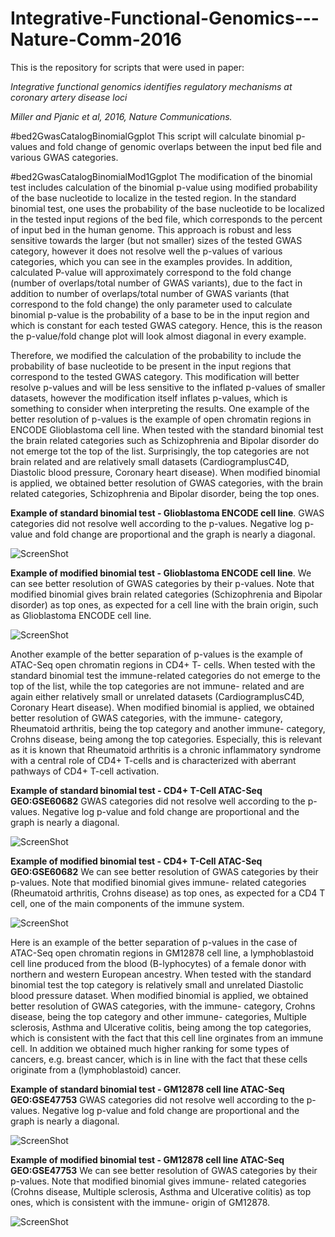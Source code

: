 # Integrative-Functional-Genomics---Nature-Comm-2016

This is the repository for scripts that were used in paper:

*Integrative functional genomics identifies regulatory mechanisms at coronary artery disease loci*

*Miller and Pjanic et al, 2016, Nature Communications.*


#bed2GwasCatalogBinomialGgplot
This script will calculate binomial p-values and fold change of genomic overlaps between the input bed file and various GWAS categories.

#bed2GwasCatalogBinomialMod1Ggplot
The modification of the binomial test includes calculation of the binomial p-value using modified probability of the base nucleotide to localize in the tested region. In the standard binomial test, one uses the probability of the base nucleotide to be localized in the tested input regions of the bed file, which corresponds to the percent of input bed in the human genome. This approach is robust and less sensitive towards the larger (but not smaller) sizes of the tested GWAS category, however it does not resolve well the p-values of various categories, which you can see in the examples provides. In addition, calculated P-value will approximately correspond to the fold change (number of overlaps/total number of GWAS variants), due to the fact in addition to number of overlaps/total number of GWAS variants (that correspond to the fold change) the only parameter used to calculate binomial p-value is the probability of a base to be in the input region and which is constant for each tested GWAS category. Hence, this is the reason the p-value/fold change plot will look almost diagonal in every example.


Therefore, we modified the calculation of the probability to include the probability of base nucleotide to be present in the input regions that correspond to the tested GWAS category. This modification will better resolve p-values and will be less sensitive to the inflated p-values of smaller datasets, however the modification itself inflates p-values, which is something to consider when interpreting the results. One example of the better resolution of p-values is the example of open chromatin regions in ENCODE Glioblastoma cell line. When tested with the standard binomial test the brain related categories such as Schizophrenia and Bipolar disorder do not emerge tot the top of the list. Surprisingly, the top categories are not brain related and are relatively small datasets (CardiogramplusC4D, Diastolic blood pressure, Coronary heart disease). When modified binomial is applied, we obtained better resolution of GWAS categories, with the brain related categories, Schizophrenia and Bipolar disorder, being the top ones.

**Example of standard binomial test - Glioblastoma ENCODE cell line**. GWAS categories did not resolve well according to the p-values. Negative log p-value and fold change are proportional and the graph is nearly a diagonal.

![ScreenShot](https://github.com/milospjanic/IntegrativeFunctionalGenomics/blob/master/Glioblastoma.ENCODE.binomial.png)

**Example of modified binomial test - Glioblastoma ENCODE cell line**. We can see better resolution of GWAS categories by their p-values. Note that modified binomial gives brain related categories (Schizophrenia and Bipolar disorder) as top ones, as expected for a cell line with the brain origin, such as Glioblastoma ENCODE cell line.

![ScreenShot](https://github.com/milospjanic/IntegrativeFunctionalGenomics/blob/master/Glioblastoma.ENCODE.binomial.mod.png)

Another example of the better separation of p-values is the example of ATAC-Seq open chromatin regions in CD4+ T- cells. When tested with the standard binomial test the immune-related categories do not emerge to the top of the list, while the top categories are not immune- related and are again either relatively small or unrelated datasets (CardiogramplusC4D, Coronary Heart disease). When modified binomial is applied, we obtained better resolution of GWAS categories, with the immune- category, Rheumatoid arthritis, being the top category and another immune- category, Crohns disease, being among the top categories. Especially, this is relevant as it is known that Rheumatoid arthritis is a chronic inflammatory syndrome with a central role of CD4+ T-cells and is characterized with aberrant pathways of CD4+ T-cell activation.

**Example of standard binomial test - CD4+ T-Cell ATAC-Seq GEO:GSE60682** GWAS categories did not resolve well according to the p-values. Negative log p-value and fold change are proportional and the graph is nearly a diagonal.

![ScreenShot](https://github.com/milospjanic/IntegrativeFunctionalGenomics/blob/master/CD4TCell.GSE60682.binomial.png)

**Example of modified binomial test - CD4+ T-Cell ATAC-Seq GEO:GSE60682** We can see better resolution of GWAS categories by their p-values. Note that modified binomial gives immune- related categories (Rheumatoid arthritis, Crohns disease) as top ones, as expected for a CD4 T cell, one of the main components of the immune system.

![ScreenShot](https://github.com/milospjanic/IntegrativeFunctionalGenomics/blob/master/CD4TCell.GSE60682.binomial.mod.png)


Here is an example of the better separation of p-values in the case of ATAC-Seq open chromatin regions in GM12878 cell line, a lymphoblastoid cell line produced from the blood (B-lyphocytes) of a female donor with northern and western European ancestry. When tested with the standard binomial test the top category is relatively small and unrelated Diastolic blood pressure dataset. When modified binomial is applied, we obtained better resolution of GWAS categories, with the immune- category, Crohns disease, being the top category and other immune- categories, Multiple sclerosis, Asthma and Ulcerative colitis, being among the top categories, which is consistent with the fact that this cell line orginates from an immune cell. In addition we obtained much higher ranking for some types of cancers, e.g. breast cancer, which is in line with the fact that these cells originate from a (lymphoblastoid) cancer.

**Example of standard binomial test - GM12878 cell line ATAC-Seq GEO:GSE47753** GWAS categories did not resolve well according to the p-values. Negative log p-value and fold change are proportional and the graph is nearly a diagonal.

![ScreenShot](https://github.com/milospjanic/IntegrativeFunctionalGenomics/blob/master/GM12878.GSE47753.binomial.png)

**Example of modified binomial test - GM12878 cell line ATAC-Seq GEO:GSE47753** We can see better resolution of GWAS categories by their p-values. Note that modified binomial gives immune- related categories (Crohns disease, Multiple sclerosis, Asthma and Ulcerative colitis) as top ones, which is consistent with the immune- origin of GM12878.

![ScreenShot](https://github.com/milospjanic/IntegrativeFunctionalGenomics/blob/master/GM12878.GSE47753.binomial.mod.png)
